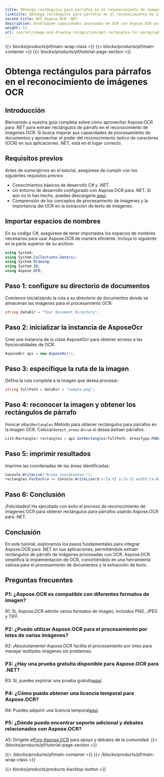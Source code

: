 ```yaml
---
title: Obtenga rectángulos para párrafos en el reconocimiento de imágenes OCR
linktitle: Obtenga rectángulos para párrafos en el reconocimiento de imágenes OCR
second_title: API Aspose.OCR .NET
description: Desbloquee capacidades avanzadas de OCR con Aspose.OCR para .NET. Extraiga rectángulos de párrafos sin esfuerzo.
weight: 11
url: /es/net/image-and-drawing-recognition/get-rectangles-for-paragraphs/
---
```


{{< blocks/products/pf/main-wrap-class >}}
{{< blocks/products/pf/main-container >}}
{{< blocks/products/pf/tutorial-page-section >}}

# Obtenga rectángulos para párrafos en el reconocimiento de imágenes OCR

## Introducción

Bienvenido a nuestra guía completa sobre cómo aprovechar Aspose.OCR para .NET para extraer rectángulos de párrafo en el reconocimiento de imágenes OCR. Si busca mejorar sus capacidades de procesamiento de documentos y aprovechar el poder del reconocimiento óptico de caracteres (OCR) en sus aplicaciones .NET, está en el lugar correcto.

## Requisitos previos

Antes de sumergirnos en el tutorial, asegúrese de cumplir con los siguientes requisitos previos:

- Conocimientos básicos de desarrollo C# y .NET.
-  Un entorno de desarrollo configurado con Aspose.OCR para .NET. Si aún no lo has hecho, puedes descargarlo.[aquí](https://releases.aspose.com/ocr/net/).
- Comprensión de los conceptos de procesamiento de imágenes y la importancia del OCR en la extracción de texto de imágenes.

## Importar espacios de nombres

En su código C#, asegúrese de tener importados los espacios de nombres necesarios para usar Aspose.OCR de manera eficiente. Incluya lo siguiente en la parte superior de su archivo:

```csharp
using System;
using System.Collections.Generic;
using System.Drawing;
using System.IO;
using Aspose.OCR;
```

## Paso 1: configure su directorio de documentos

Comience inicializando la ruta a su directorio de documentos donde se almacenan las imágenes para el procesamiento OCR:

```csharp
string dataDir = "Your Document Directory";
```

## Paso 2: inicializar la instancia de AsposeOcr

Cree una instancia de la clase AsposeOcr para obtener acceso a las funcionalidades de OCR:

```csharp
AsposeOcr api = new AsposeOcr();
```

## Paso 3: especifique la ruta de la imagen

Defina la ruta completa a la imagen que desea procesar:

```csharp
string fullPath = dataDir + "sample.png";
```

## Paso 4: reconocer la imagen y obtener los rectángulos de párrafo

 Invocar el`GetRectangles` Método para obtener rectángulos para párrafos en la imagen OCR. Colocar`detect_areas` a`true` si desea extraer párrafos:

```csharp
List<Rectangle> rectangles = api.GetRectangles(fullPath, AreasType.PARAGRAPHS, true);
```

## Paso 5: imprimir resultados

Imprime las coordenadas de las áreas identificadas:

```csharp
Console.WriteLine("Areas coordinates:");
rectangles.ForEach(a => Console.WriteLine($"x:{a.X} y:{a.Y} width:{a.Width} height:{a.Height}"));
```

## Paso 6: Conclusión

¡Felicidades! Ha ejecutado con éxito el proceso de reconocimiento de imágenes OCR para obtener rectángulos para párrafos usando Aspose.OCR para .NET.

## Conclusión

En este tutorial, exploramos los pasos fundamentales para integrar Aspose.OCR para .NET en sus aplicaciones, permitiéndole extraer rectángulos de párrafo de imágenes procesadas con OCR. Aspose.OCR simplifica la implementación de OCR, convirtiéndolo en una herramienta valiosa para el procesamiento de documentos y la extracción de texto.

## Preguntas frecuentes

### P1: ¿Aspose.OCR es compatible con diferentes formatos de imagen?

R1: Sí, Aspose.OCR admite varios formatos de imagen, incluidos PNG, JPEG y TIFF.

### P2: ¿Puedo utilizar Aspose.OCR para el procesamiento por lotes de varias imágenes?

R2: ¡Absolutamente! Aspose.OCR facilita el procesamiento por lotes para manejar múltiples imágenes sin problemas.

### P3: ¿Hay una prueba gratuita disponible para Aspose.OCR para .NET?

 R3: Sí, puedes explorar una prueba gratuita[aquí](https://releases.aspose.com/).

### P4: ¿Cómo puedo obtener una licencia temporal para Aspose.OCR?

 R4: Puedes adquirir una licencia temporal[aquí](https://purchase.aspose.com/temporary-license/).

### P5: ¿Dónde puedo encontrar soporte adicional y debates relacionados con Aspose.OCR?

 A5: Dirígete al[Foro Aspose.OCR](https://forum.aspose.com/c/ocr/16) para apoyo y debates de la comunidad.
{{< /blocks/products/pf/tutorial-page-section >}}

{{< /blocks/products/pf/main-container >}}
{{< /blocks/products/pf/main-wrap-class >}}

{{< blocks/products/products-backtop-button >}}
